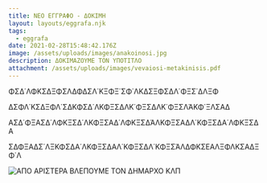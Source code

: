 ```yaml
---
title: ΝΕΟ ΕΓΓΡΑΦΟ - ΔΟΚΙΜΗ
layout: layouts/eggrafa.njk
tags:
  - eggrafa
date: 2021-02-28T15:48:42.176Z
image: /assets/uploads/images/anakoinosi.jpg
description: ΔΟΚΙΜΑΖΟΥΜΕ ΤΟΝ ΥΠΟΤΙΤΛΟ
attachment: /assets/uploads/images/vevaiosi-metakinisis.pdf
---
```

ΦΣΔ΄ΛΦΚΣΔΞΦΣΛΔΦΔΣΛ΄ΚΞΦΞ΄ΣΦ΄ΛΚΔΣΞΦΣΔΛ΄ΦΞΣ΄ΔΛΞΦ

ΔΣΦΛ΄ΚΣΔΞΦΛ΄ΣΔΚΦΣΔ΄ΛΚΦΞΣΔΛΚ΄ΦΞΣΔΛΚ΄ΦΞΣΛΆΚΦ΄ΞΛΣΑΔ

ΑΣΔ΄ΦΞΑΣΔ΄ΛΦΚΞΣΔ΄ΛΚΦΞΣΑΔ΄ΛΦΚΞΣΔΆΛΚΦΞΣΑΔΛ΄ΚΦΞΣΔΑ΄ΛΦΚΞΣΔΑ


ΣΔΦΞΑΔΣ΄ΛΞΚΦΣΔΑ΄ΛΚΦΞΣΔΑΛ΄ΚΦΞΣΔΛ΄ΚΦΞΣΆΛΔΦΚΣΕΑΛΞΦΛΚΣΑΔΞΦ΄Λ

![ΑΠΟ ΑΡΙΣΤΕΡΑ ΒΛΕΠΟΥΜΕ ΤΟΝ ΔΗΜΑΡΧΟ ΚΛΠ](/assets/uploads/images/5fa21cd9e0d2531a2f1dfdffbab46f70.jpg)
